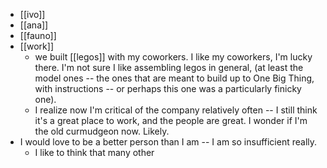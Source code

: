 - [[ivo]]
- [[ana]]
- [[fauno]]
- [[work]]
	- we built [[legos]] with my coworkers. I like my coworkers, I'm lucky there. I'm not sure I like assembling legos in general, (at least the model ones -- the ones that are meant to build up to One Big Thing, with instructions -- or perhaps this one was a particularly finicky one).
	- I realize now I'm critical of the company relatively often -- I still think it's a great place to work, and the people are great. I wonder if I'm the old curmudgeon now. Likely.
- I would love to be a better person than I am -- I am so insufficient really.
	- I like to think that many other